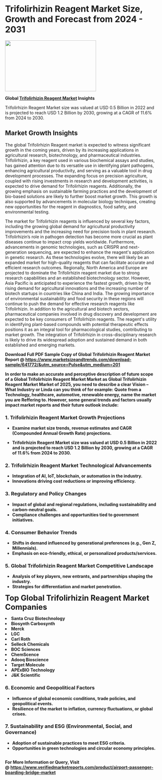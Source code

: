<H1>Trifolirhizin Reagent Market Size, Growth and Forecast from 2024 - 2031</H1><img class="aligncenter size-medium wp-image-584254" src="https://thirdeyenews.in/wp-content/uploads/2024/09/Global-Market-Research-300x168.jpeg" alt="" width="300" height="168" /><p><strong>Global&nbsp;<a href="https://www.marketsizeandtrends.com/download-sample/641772/&amp;utm_source=Pulse&amp;utm_medium=201">Trifolirhizin Reagent Market</a> Insights</strong></p><p>Trifolirhizin Reagent Market size was valued at USD 0.5 Billion in 2022 and is projected to reach USD 1.2 Billion by 2030, growing at a CAGR of 11.6% from 2024 to 2030.</p><p><h2>Market Growth Insights</h2> <p>The global Trifolirhizin Reagent market is expected to witness significant growth in the coming years, driven by its increasing applications in agricultural research, biotechnology, and pharmaceutical industries. Trifolirhizin, a key reagent used in various biochemical assays and studies, has gained attention due to its versatile use in identifying plant pathogens, enhancing agricultural productivity, and serving as a valuable tool in drug development processes. The expanding focus on precision agriculture, coupled with rising investments in research and development activities, is expected to drive demand for Trifolirhizin reagents. Additionally, the growing emphasis on sustainable farming practices and the development of bio-based solutions are likely to further boost market growth. This growth is also supported by advancements in molecular biology techniques, creating new opportunities for the reagent in diagnostics, food safety, and environmental testing.</p> <p><strong></strong></p> <p>The market for Trifolirhizin reagents is influenced by several key factors, including the growing global demand for agricultural productivity improvements and the increasing need for precision tools in plant research. Trifolirhizin’s role in pathogen detection has become more crucial as plant diseases continue to impact crop yields worldwide. Furthermore, advancements in genomic technologies, such as CRISPR and next-generation sequencing, are expected to enhance the reagent's application in genetic research. As these technologies evolve, there will likely be an expanded market for high-quality reagents that can facilitate accurate and efficient research outcomes. Regionally, North America and Europe are projected to dominate the Trifolirhizin reagent market due to strong research capabilities and an established biotechnology sector. However, Asia Pacific is anticipated to experience the fastest growth, driven by the rising demand for agricultural innovations and the increasing number of biotech startups in countries like China and India. The growing importance of environmental sustainability and food security in these regions will continue to push the demand for effective research reagents like Trifolirhizin. In addition to the agricultural and biotech sectors, pharmaceutical companies involved in drug discovery and development are expected to be key consumers of Trifolirhizin reagents. The reagent's utility in identifying plant-based compounds with potential therapeutic effects positions it as an integral tool for pharmacological studies, contributing to market growth. The integration of Trifolirhizin in cross-disciplinary research is likely to drive its widespread adoption and sustained demand in both established and emerging markets.</p> <p><strong></p><p><span class=""><strong>Download Full PDF Sample Copy of Global Trifolirhizin Reagent Market Report</strong> @ <a href="https://www.marketsizeandtrends.com/download-sample/641772/&amp;utm_source=Pulse&amp;utm_medium=201" target="_blank">https://www.marketsizeandtrends.com/download-sample/641772/&amp;utm_source=Pulse&amp;utm_medium=201</a></span></p><p>In order to make an accurate and perceptive description of future scope of a Global&nbsp;Trifolirhizin Reagent Market Market as Global&nbsp;Trifolirhizin Reagent Market Market of 2025, you need to describe a clear Vision &ndash; What Industry or Linda can you think of for example: Quote from a Technology, healthcare, automotive, renewable energy, name the market you are Reffering to. However, some general trends and factors usually impact market reports and their future outlook include:</p><h3>1.&nbsp;<strong>Trifolirhizin Reagent Market Growth Projections</strong></h3><ul><li>Examine market size trends, revenue estimates and CAGR (Compounded Annual Growth Rate) projections.</li><li><p>Trifolirhizin Reagent Market size was valued at USD 0.5 Billion in 2022 and is projected to reach USD 1.2 Billion by 2030, growing at a CAGR of 11.6% from 2024 to 2030.</p></li></ul><h3>2.&nbsp;<strong>Trifolirhizin Reagent Market Technological Advancements</strong></h3><ul><li>Integration of AI, IoT, blockchain, or automation in the industry.</li><li>Innovations driving cost reductions or improving efficiency.</li></ul><h3>3.&nbsp;<strong>Regulatory and Policy Changes</strong></h3><ul><li>Impact of global and regional regulations, including sustainability and carbon-neutral goals.</li><li>Compliance challenges and opportunities tied to government initiatives.</li></ul><h3>4.&nbsp;<strong>Consumer Behavior Trends</strong></h3><ul><li>Shifts in demand influenced by generational preferences (e.g., Gen Z, Millennials).</li><li>Emphasis on eco-friendly, ethical, or personalized products/services.</li></ul><h3>5.&nbsp;<strong>Global Trifolirhizin Reagent Market Competitive Landscape</strong></h3><ul><li>Analysis of key players, new entrants, and partnerships shaping the industry.</li><li>Strategies for differentiation and market penetration.</li></ul><p data-pm-slice="1 1 []"><span style="color: inherit; font-family: inherit; font-size: 25px;">Top Global Trifolirhizin Reagent Market Companies</span></p><div class="" data-test-id=""><p><li>Santa Cruz Biotechnology</li><li> Biosynth Carbosynth</li><li> Merck</li><li> LGC</li><li> Carl Roth</li><li> Selleck Chemicals</li><li> BOC Sciences</li><li> ChemScence</li><li> Adooq Bioscience</li><li> Target Molecule</li><li> APExBIO Technology</li><li> J&K Scientific</li></p></div><h3>6.&nbsp;<strong>Economic and Geopolitical Factors</strong></h3><ul><li>Influence of global economic conditions, trade policies, and geopolitical events.</li><li>Resilience of the market to inflation, currency fluctuations, or global crises.</li></ul><h3>7.&nbsp;<strong>Sustainability and ESG (Environmental, Social, and Governance)</strong></h3><ul><li>Adoption of sustainable practices to meet ESG criteria.</li><li>Opportunities in green technologies and circular economy principles.</li></ul><h2><strong style="font-size: 14px;">For More Information or Query, Visit @&nbsp;</strong><a style="background-color: #ffffff; font-size: 14px;" href="https://www.marketsizeandtrends.com/report/trifolirhizin-reagent-market/" target="_blank">https://www.verifiedmarketreports.com/product/airport-passenger-boarding-bridge-market</a></h2>
